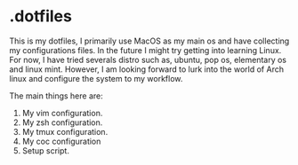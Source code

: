 # .dotfiles

This is my dotfiles, I primarily use MacOS as my main os and have collecting my configurations files. In the future I might try getting into learning Linux. For now, I have tried severals distro such as, ubuntu, pop os, elementary os and linux mint. However, I am looking forward to lurk into the world of Arch linux and configure the system to my workflow.

The main things here are:

  1. My vim configuration.
  2. My zsh configuration.
  3. My tmux configuration.
  4. My coc configuration
  5. Setup script.
